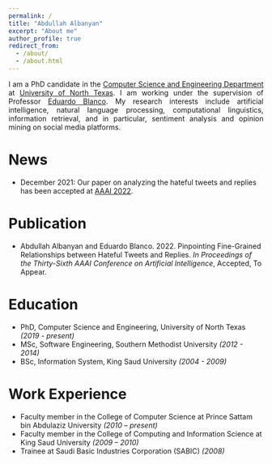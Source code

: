 ```yaml
---
permalink: /
title: "Abdullah Albanyan"
excerpt: "About me"
author_profile: true
redirect_from: 
  - /about/
  - /about.html
---
```


<p align="justify">
I am a PhD candidate in the <a href="https://computerscience.engineering.unt.edu/">Computer Science and Engineering Department</a> at <a href="https://www.unt.edu/">University of North Texas</a>. I am working under the supervision of Professor <a href="https://isearch.asu.edu/profile/3996580">Eduardo Blanco</a>. My research interests include artificial intelligence, natural language processing, computational linguistics, information retrieval, and in particular, sentiment analysis and opinion mining on social media platforms.

</p>


News 
======
- December 2021: Our paper on analyzing the hateful tweets and replies has been accepted at [AAAI 2022](https://aaai.org/Conferences/AAAI-22/).


Publication
======
- Abdullah Albanyan and Eduardo Blanco. 2022. Pinpointing Fine-Grained Relationships between Hateful Tweets and Replies. _In Proceedings of the Thirty-Sixth AAAI Conference on Artificial Intelligence_, Accepted, To Appear.
<!-- [bibtex](https://aaai.org/Conferences/AAAI-22/) -->
<!-- [pdf][code][corpus][bib] -->

Education
======
- PhD, Computer Science and Engineering, University of North Texas _(2019 - present)_
- MSc, Software Engineering, Southern Methodist University _(2012 - 2014)_
- BSc, Information System, King Saud University _(2004 - 2009)_

Work Experience
======

- Faculty member in the College of Computer Science at Prince Sattam bin Abdulaziz University _(2010 – present)_
- Faculty member in the College of Computing and Information Science at King Saud University _(2009 – 2010)_
- Trainee at Saudi Basic Industries Corporation (SABIC) _(2008)_


